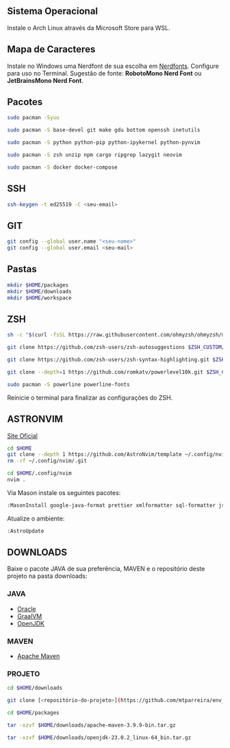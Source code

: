 ## Sistema Operacional

Instale o Arch Linux através da Microsoft Store para WSL.

## Mapa de Caracteres

Instale no Windows uma Nerdfont de sua escolha em [Nerdfonts](https://www.nerdfonts.com).
Configure para uso no Terminal.
Sugestão de fonte: **RobotoMono Nerd Font** ou **JetBrainsMono Nerd Font**.

## Pacotes

```sh
sudo pacman -Syuu

sudo pacman -S base-devel git make gdu bottom openssh inetutils

sudo pacman -S python python-pip python-ipykernel python-pynvim

sudo pacman -S zsh unzip npm cargo ripgrep lazygit neovim

sudo pacman -S docker docker-compose
```

## SSH

```sh
ssh-keygen -t ed25519 -C <seu-email>
```

## GIT

```sh
git config --global user.name "<seu-nome>"
git config --global user.email <seu-mail>
```

## Pastas

```sh
mkdir $HOME/packages
mkdir $HOME/downloads
mkdir $HOME/workspace
```

## ZSH

```sh
sh -c "$(curl -fsSL https://raw.githubusercontent.com/ohmyzsh/ohmyzsh/master/tools/install.sh)"

git clone https://github.com/zsh-users/zsh-autosuggestions $ZSH_CUSTOM/plugins/zsh-autosuggestions

git clone https://github.com/zsh-users/zsh-syntax-highlighting.git $ZSH_CUSTOM/plugins/zsh-syntax-highlighting

git clone --depth=1 https://github.com/romkatv/powerlevel10k.git $ZSH_CUSTOM/themes/powerlevel10k

sudo pacman -S powerline powerline-fonts
```

Reinicie o terminal para finalizar as configurações do ZSH.

## ASTRONVIM

[Site Oficial](https://astronvim.com)

```sh
cd $HOME
git clone --depth 1 https://github.com/AstroNvim/template ~/.config/nvim
rm -rf ~/.config/nvim/.git

cd $HOME/.config/nvim
nvim .
```

Via Mason instale os seguintes pacotes:

```sh
:MasonInstall google-java-format prettier xmlformatter sql-formatter json-lsp
```

Atualize o ambiente:

```sh
:AstroUpdate
```

## DOWNLOADS

Baixe o pacote JAVA de sua preferência, MAVEN e o repositório deste projeto na pasta downloads:

### JAVA

- [Oracle](https://www.oracle.com)
- [GraalVM](https://www.graalvm.org)
- [OpenJDK](https://openjdk.org)

### MAVEN

- [Apache Maven](https://maven.apache.org/download.cgi)

### PROJETO

```sh
cd $HOME/downloads

git clone [<repositório-do-projeto>](https://github.com/mtparreira/env_wsl_nvim_java.git)
```

```sh
cd $HOME/packages

tar -xzvf $HOME/downloads/apache-maven-3.9.9-bin.tar.gz

tar -xzvf $HOME/downloads/openjdk-23.0.2_linux-64_bin.tar.gz
```
